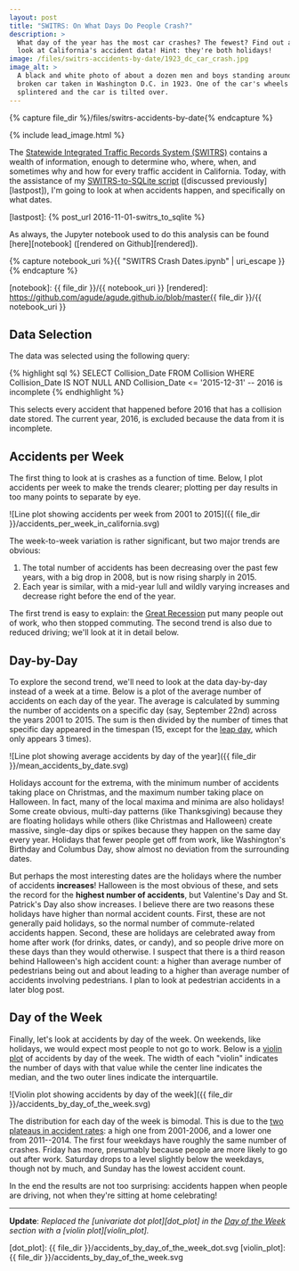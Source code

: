 ```yaml
---
layout: post
title: "SWITRS: On What Days Do People Crash?"
description: >
  What day of the year has the most car crashes? The fewest? Find out as I
  look at California's accident data! Hint: they're both holidays!
image: /files/switrs-accidents-by-date/1923_dc_car_crash.jpg
image_alt: >
  A black and white photo of about a dozen men and boys standing around a
  broken car taken in Washington D.C. in 1923. One of the car's wheels has
  splintered and the car is tilted over.
---
```


{% capture file_dir %}/files/switrs-accidents-by-date{% endcapture %}

{% include lead_image.html %}

The [Statewide Integrated Traffic Records System (SWITRS)][switrs] contains a
wealth of information, enough to determine who, where, when, and sometimes why
and how for every traffic accident in California. Today, with the assistance
of my [SWITRS-to-SQLite script][s2s] ([discussed previously][lastpost]), I'm
going to look at when accidents happen, and specifically on what dates.

[switrs]: http://iswitrs.chp.ca.gov/Reports/jsp/userLogin.jsp
[s2s]: https://github.com/agude/SWITRS-to-SQLite
[lastpost]: {% post_url 2016-11-01-switrs_to_sqlite %}

As always, the Jupyter notebook used to do this analysis can be found
[here][notebook] ([rendered on Github][rendered]).

{% capture notebook_uri %}{{ "SWITRS Crash Dates.ipynb" | uri_escape }}{% endcapture %} 

[notebook]: {{ file_dir }}/{{ notebook_uri }}
[rendered]: https://github.com/agude/agude.github.io/blob/master{{ file_dir }}/{{ notebook_uri }}

## Data Selection

The data was selected using the following query:

{% highlight sql %}
SELECT Collision_Date FROM Collision
WHERE Collision_Date IS NOT NULL
AND Collision_Date <= '2015-12-31'  -- 2016 is incomplete
{% endhighlight %}

This selects every accident that happened before 2016 that has a collision
date stored. The current year, 2016, is excluded because the data from it is
incomplete.

## Accidents per Week

The first thing to look at is crashes as a function of time. Below, I plot
accidents per week to make the trends clearer; plotting per day results in too
many points to separate by eye.

![Line plot showing accidents per week from 2001 to 2015]({{ file_dir
}}/accidents_per_week_in_california.svg)

The week-to-week variation is rather significant, but two major trends are
obvious:

1. The total number of accidents has been decreasing over the past few years,
   with a big drop in 2008, but is now rising sharply in 2015.
2. Each year is similar, with a mid-year lull and wildly varying
   increases and decrease right before the end of the year.

The first trend is easy to explain: the [Great Recession][gr] put many people
out of work, who then stopped commuting. The second trend is also due to
reduced driving; we'll look at it in detail below.

[gr]: https://en.wikipedia.org/wiki/Great_Recession

## Day-by-Day

To explore the second trend, we'll need to look at the data day-by-day instead
of a week at a time. Below is a plot of the average number of accidents on
each day of the year. The average is calculated by summing the number of
accidents on a specific day (say, September 22nd) across the years 2001 to
2015\. The sum is then divided by the number of times that specific day
appeared in the timespan (15, except for the [leap day][leapday], which only
appears 3 times).

[leapday]: https://en.wikipedia.org/wiki/February_29

![Line plot showing average accidents by day of the year]({{ file_dir
}}/mean_accidents_by_date.svg)

Holidays account for the extrema, with the minimum number of accidents taking
place on Christmas, and the maximum number taking place on Halloween. In fact,
many of the local maxima and minima are also holidays! Some create obvious,
multi-day patterns (like Thanksgiving) because they are floating holidays
while others (like Christmas and Halloween) create massive, single-day dips or
spikes because they happen on the same day every year. Holidays that fewer
people get off from work, like Washington's Birthday and Columbus Day, show
almost no deviation from the surrounding dates.

But perhaps the most interesting dates are the holidays where the number of
accidents **increases**! Halloween is the most obvious of these, and sets the
record for the **highest number of accidents**, but Valentine's Day and St.
Patrick's Day also show increases. I believe there are two reasons these
holidays have higher than normal accident counts. First, these are not
generally paid holidays, so the normal number of commute-related accidents
happen. Second, these are holidays are celebrated away from home after work
(for drinks, dates, or candy), and so people drive more on these days than
they would otherwise. I suspect that there is a third reason behind
Halloween's high accident count: a higher than average number of pedestrians
being out and about leading to a higher than average number of accidents
involving pedestrians. I plan to look at pedestrian accidents in a later blog
post.

## Day of the Week

Finally, let's look at accidents by day of the week. On weekends, like
holidays, we would expect most people to not go to work. Below is a [violin
plot][violin] of accidents by day of the week. The width of each "violin"
indicates the number of days with that value while the center line indicates
the median, and the two outer lines indicate the interquartile.

[violin]: https://en.wikipedia.org/wiki/Violin_plot

![Violin plot showing accidents by day of the week]({{ file_dir
}}/accidents_by_day_of_the_week.svg)

The distribution for each day of the week is bimodal. This is due to the [two
plateaus in accident rates][apw]: a high one from 2001-2006, and a lower one
from 2011--2014. The first four weekdays have roughly the same number of
crashes. Friday has more, presumably because people are more likely to go out
after work. Saturday drops to a level slightly below the weekdays, though not
by much, and Sunday has the lowest accident count.


[apw]: #accidents-per-week

In the end the results are not too surprising: accidents happen when people
are driving, not when they're sitting at home celebrating!

---

**Update**: _Replaced the [univariate dot plot][dot_plot] in the [Day of the
Week][dow] section with a [violin plot][violin_plot]._

[dot_plot]: {{ file_dir }}/accidents_by_day_of_the_week_dot.svg
[violin_plot]: {{ file_dir }}/accidents_by_day_of_the_week.svg

[dow]: #day-of-the-week
